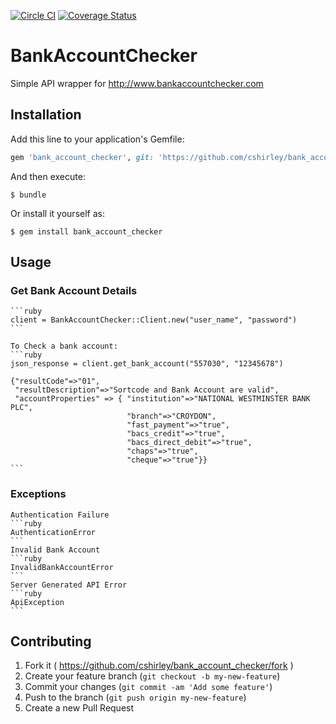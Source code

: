 [![Circle CI](https://circleci.com/gh/cshirley/bank_account_checker.svg?style=svg)](https://circleci.com/gh/cshirley/bank_account_checker)
[![Coverage Status](https://coveralls.io/repos/cshirley/bank_account_checker/badge.svg)](https://coveralls.io/r/cshirley/bank_account_checker)
# BankAccountChecker

Simple API wrapper for http://www.bankaccountchecker.com

## Installation

Add this line to your application's Gemfile:

```ruby
gem 'bank_account_checker', git: 'https://github.com/cshirley/bank_account_checker.git'
```

And then execute:

    $ bundle

Or install it yourself as:

    $ gem install bank_account_checker

## Usage

### Get Bank Account Details
    ```ruby
    client = BankAccountChecker::Client.new("user_name", "password")
    ```

    To Check a bank account:
    ```ruby
    json_response = client.get_bank_account("557030", "12345678")

    {"resultCode"=>"01",
     "resultDescription"=>"Sortcode and Bank Account are valid",
     "accountProperties" => { "institution"=>"NATIONAL WESTMINSTER BANK PLC",
                              "branch"=>"CROYDON",
                              "fast_payment"=>"true",
                              "bacs_credit"=>"true",
                              "bacs_direct_debit"=>"true",
                              "chaps"=>"true",
                              "cheque"=>"true"}}
    ```
### Exceptions
    Authentication Failure
    ```ruby
    AuthenticationError
    ```
    Invalid Bank Account
    ```ruby
    InvalidBankAccountError
    ```
    Server Generated API Error
    ```ruby
    ApiException
    ```

## Contributing

1. Fork it ( https://github.com/cshirley/bank_account_checker/fork )
2. Create your feature branch (`git checkout -b my-new-feature`)
3. Commit your changes (`git commit -am 'Add some feature'`)
4. Push to the branch (`git push origin my-new-feature`)
5. Create a new Pull Request
